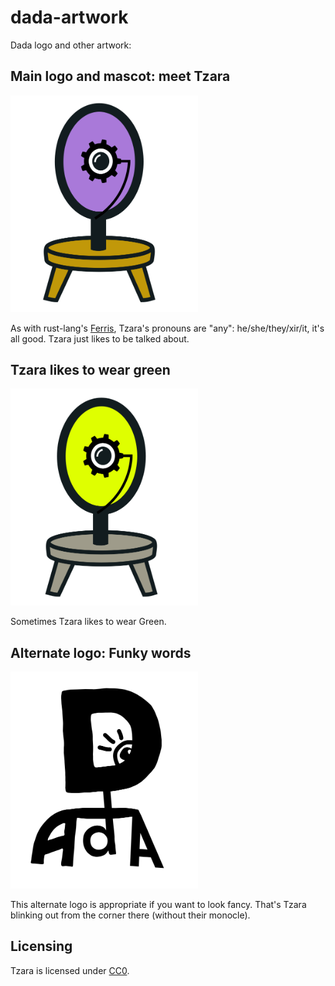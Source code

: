 # dada-artwork

Dada logo and other artwork:

## Main logo and mascot: meet Tzara

<a href="https://raw.githubusercontent.com/dada-lang/dada-artwork/main/dada.svg"><img src="dada.svg" width="300" alt="Tzara"></img></a>

As with rust-lang's [Ferris](https://rustacean.net/), Tzara's pronouns are "any": he/she/they/xir/it, it's all good. Tzara just likes to be talked about.

## Tzara likes to wear green

<a href="https://raw.githubusercontent.com/dada-lang/dada-artwork/main/dada-acid-green.svg"><img src="dada-acid-green.svg" width="300" alt="Tzara in 'acid green'"></img></a>

Sometimes Tzara likes to wear Green.

## Alternate logo: Funky words

<a href="https://raw.githubusercontent.com/dada-lang/dada-artwork/main/dada-acid-green.svg"><img src="dada-letters.svg" width="300" alt="Word-based logo"></img></a>

This alternate logo is appropriate if you want to look fancy. That's Tzara blinking out from the corner there (without their monocle).

## Licensing

Tzara is licensed under [CC0](https://github.com/dada-lang/dada-artwork/blob/main/LICENSE).

